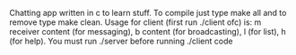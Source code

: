 Chatting app written in c to learn stuff. 
To compile just type make all and to remove type make clean. 
Usage for client (first run ./client ofc) is:
m receiver content (for messaging),
b content (for broadcasting),
l (for list),
h (for help).
You must run ./server before running ./client code
